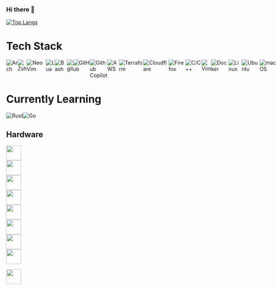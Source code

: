 ### Hi there 👋

<!--
**dakota-m/dakota-m** is a ✨ _special_ ✨ repository because its `README.md` (this file) appears on your GitHub profile.

Here are some ideas to get you started:

- 🔭 I’m currently working on ...
- 🌱 I’m currently learning ...
- 👯 I’m looking to collaborate on ...
- 🤔 I’m looking for help with ...
- 💬 Ask me about ...
- 📫 How to reach me: ...
- 😄 Pronouns: ...
- ⚡ Fun fact: ...
-->

[![Top Langs](https://github-readme-stats.vercel.app/api/top-langs/?username=dakota-m&hide=php)](https://github.com/dakota-m)

# Tech Stack

<div style="display: flex;">
<img alt="Arch" src="https://img.shields.io/badge/Arch-1793D1?&logo=arch-linux&style=for-the-badge&logoColor=white" />
<img alt="Zsh" src="https://img.shields.io/badge/-Zsh-F15A24?&logo=Zsh&style=for-the-badge&logoColor=white" />
<img alt="NeoVim" src="https://img.shields.io/badge/NeoVim-%57A143.svg?&style=for-the-badge&logo=neovim&logoColor=white">
<img alt="Lua" src="https://img.shields.io/badge/lua-%2300007D.svg?style=for-the-badge&logo=lua&logoColor=white" />
<img alt="Bash" src="https://img.shields.io/badge/-Bash-4EAA25.svg?style=for-the-badge&logo=gnu-bash&logoColor=white">
<img alt="git" src="https://img.shields.io/badge/-Git-F05032?&style=for-the-badge&logo=git&logoColor=white" />
<img alt="GitHub" src="https://img.shields.io/badge/github-%23121011.svg?style=for-the-badge&logo=github&logoColor=white" />
<img alt="Github Copilot" src="https://img.shields.io/badge/copilot-6cc644.svg?style=for-the-badge&logo=github-copilot&logoColor=black" />
<img alt="AWS" src="https://img.shields.io/badge/AWS-%23232F3E?style=for-the-badge&logo=amazon-aws&logoColor=FF9900" />
<img alt="Terraform" src="https://img.shields.io/badge/Terraform-844FBA?style=for-the-badge&logo=terraform&logoColor=white" />
<img alt="Cloudflare" src="https://img.shields.io/badge/-Cloudflare-F38020?style=for-the-badge&logo=cloudflare&logoColor=white" />
<img alt="Firefox" src="https://img.shields.io/badge/-Firefox-FF7139?style=for-the-badge&logo=firefox-browser&logoColor=white" />
<img alt="C/C++" src="https://img.shields.io/badge/-C/C++-00599C?&logo=c%2b%2b&style=for-the-badge" />
<img alt="Vim" src="https://img.shields.io/badge/-Vim-019833?&logo=Vim&style=for-the-badge" />
<img alt="Docker" src="https://img.shields.io/badge/-Docker-46a2f1?&style=for-the-badge&logo=docker&logoColor=white" />
<img alt="Linux" src="https://img.shields.io/badge/Linux-FCC624?style=for-the-badge&logo=linux&logoColor=black">
<img alt="Ubuntu" src="https://img.shields.io/badge/Ubuntu-E95420?style=for-the-badge&logo=ubuntu&logoColor=white">
<img alt="macOS" src="https://img.shields.io/badge/mac%20os-000000?style=for-the-badge&logo=apple&logoColor=white">
<img alt="Jira" src="https://img.shields.io/badge/jira-%230A0FFF.svg?style=for-the-badge&logo=jira&logoColor=white">
<img alt="Python" src="https://img.shields.io/badge/-Python-ffbc03?&logo=Python&style=for-the-badge" />
</div>

# Currently Learning

<div style="display: flex;">
<img alt="Rust" src="https://img.shields.io/badge/Rust-B7410E?style=for-the-badge&logo=rust&logoColor=white">
<img alt="Go" src="https://img.shields.io/badge/-Go-00ADD8.svg?style=for-the-badge&logo=go&logoColor=white">
</div>

## Hardware

<img height=40 src="https://img.shields.io/badge/arch-%230078D6.svg?&style=for-the-badge&logo=archlinux&logoColor=white"></br>
<img height=40 src="https://img.shields.io/badge/Zen 3-Ryzen 9%205900X-%23ED1C24?style=for-the-badge&logo=AMD&logoColor=black"></br>
<img height=40 src="https://img.shields.io/badge/Corsair-Vengeance RGB PRO 32 GB-%23ffd900?style=for-the-badge&logo=corsair&logoColor=ffd900"></br>
<img height=40 src="https://img.shields.io/badge/Nvidia%20-3080%20TI%20FE-%2376B900?style=for-the-badge&logo=nvidia"></br>
<img height=40 src="https://img.shields.io/badge/ROG%20STRIX-X570--E-%2300539b?style=for-the-badge&logo=asus&logoColor=00539b"></br>
<img height=40 src="https://img.shields.io/badge/EVGA-1000%20G2-%23050403?style=for-the-badge&logo=evga&logoColor=ffd900"></br>
<img height=40 src="https://img.shields.io/badge/Crucial-P5 1 TB-%230C1A24?style=for-the-badge&logo=https://brand.crucial.com/visual/crucial-logo/content/dam/crucial/brand-assets/logos/crucial/official/simple-logo/crucial-logo.ai.transform/medium-png/img.png"></br>
<img height=40 src="https://img.shields.io/badge/Samsung-970%20EVO%20Plus%20512%20GB-%231428a0?style=for-the-badge&logo=samsung&logoColor=1428a0"></br>

<img height=40 src="https://img.shields.io/badge/Apple-Macbook%20Pro%20M1%20Max%20-%23000000?style=for-the-badge&logo=apple&logoColor=white"></br>
